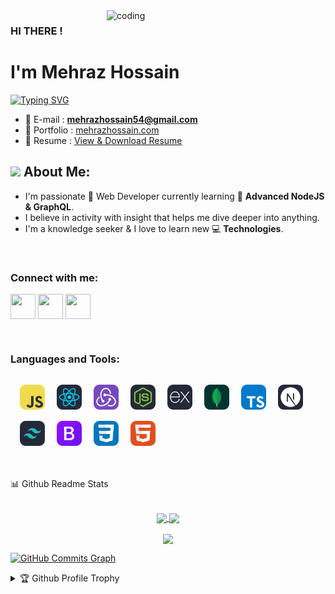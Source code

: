 <img align="right" alt="coding" width="350" src="https://i.ibb.co/Mkjg2y8/122.gif">

### HI THERE !

<h1>I'm Mehraz Hossain</h1>

[![Typing SVG](https://readme-typing-svg.herokuapp.com?color=1A1A1A&lines=MERN+Stack+Developer;Frontend+Developer;Backend+Developer;React+Developer;Software+Developer;JavaScript+Developer;UI%2FUX+Designer)](https://git.io/typing-svg)


<!-- - 💬 Ask me about **React, Node and JavaScript.** -->

- 📧 E-mail : **mehrazhossain54@gmail.com**
- 📝 Portfolio : [mehrazhossain.com](https://mehrazhossain.netlify.app/)
- 📄 Resume : [View & Download Resume](https://drive.google.com/file/d/14ESrW0RZRaO3gjE0sSGYufNBUdBkRmIz/view?usp=sharing)

## <img src="https://media.giphy.com/media/WUlplcMpOCEmTGBtBW/giphy.gif" width="40"> **About Me:**

- I'm passionate 🔭️ Web Developer currently learning 🌱 **Advanced NodeJS & GraphQL**.
- I believe in activity with insight that helps me dive deeper into anything.
- I'm a knowledge seeker & I love to learn new 💻 **Technologies**.
</br>

### Connect with me:

<p align="left">
<a href="https://www.linkedin.com/in/mehraz-hossain/" target="blank"><img align="center" src="https://raw.githubusercontent.com/gauravghongde/social-icons/9d939e1c5b7ea4a24ac39c3e4631970c0aa1b920/SVG/Color/LinkedIN.svg" alt="" height="40" width="40" /></a>
<a href="https://www.facebook.com/mehraz.h.apu" target="blank"><img align="center" src="https://raw.githubusercontent.com/gauravghongde/social-icons/9d939e1c5b7ea4a24ac39c3e4631970c0aa1b920/SVG/Color/Facebook.svg" alt="" height="40" width="40" /></a>
<a href="https://mehrazhossain.netlify.com/" target="blank"><img align="center" src="https://www.freepnglogos.com/uploads/logo-website-png/logo-website-website-icon-with-png-and-vector-format-for-unlimited-22.png" alt="" height="40" width="40" /></a>

</p>

</br>

### Languages and Tools:

<p align="left">
 <img src="https://raw.githubusercontent.com/tandpfun/skill-icons/993782dbef600360a61a4393555f3afc0e3c61b1/icons/JavaScript.svg" alt="" height="40" width="40" style='margin-top:15px; margin-left:15px '/>
<img src="https://raw.githubusercontent.com/tandpfun/skill-icons/993782dbef600360a61a4393555f3afc0e3c61b1/icons/React-Dark.svg" alt="react icon" height="40" width="40" style='margin-top:15px; margin-left:15px '/>
<img src="https://raw.githubusercontent.com/tandpfun/skill-icons/993782dbef600360a61a4393555f3afc0e3c61b1/icons/Redux.svg" alt="" height="40" width="40" style='margin-top:15px; margin-left:15px '/>
<img src="https://raw.githubusercontent.com/tandpfun/skill-icons/993782dbef600360a61a4393555f3afc0e3c61b1/icons/NodeJS-Dark.svg" alt="" height="40" width="40" style='margin-top:15px; margin-left:15px '/>
<img src="https://raw.githubusercontent.com/tandpfun/skill-icons/993782dbef600360a61a4393555f3afc0e3c61b1/icons/ExpressJS-Dark.svg" alt="" height="40" width="40" style='margin-top:15px; margin-left:15px '/>
<img src="https://raw.githubusercontent.com/tandpfun/skill-icons/993782dbef600360a61a4393555f3afc0e3c61b1/icons/MongoDB.svg" alt="" height="40" width="40" style='margin-top:15px; margin-left:15px '/>
<img src="https://raw.githubusercontent.com/tandpfun/skill-icons/993782dbef600360a61a4393555f3afc0e3c61b1/icons/TypeScript.svg" alt="" height="40" width="40" style='margin-top:15px; margin-left:15px '/>
<img src="https://raw.githubusercontent.com/tandpfun/skill-icons/993782dbef600360a61a4393555f3afc0e3c61b1/icons/NextJS-Dark.svg" alt="" height="40" width="40" style='margin-top:15px; margin-left:15px '/>
<img src="https://raw.githubusercontent.com/tandpfun/skill-icons/993782dbef600360a61a4393555f3afc0e3c61b1/icons/TailwindCSS-Dark.svg" alt="" height="40" width="40" style='margin-top:15px; margin-left:15px '/>
<img src="https://raw.githubusercontent.com/tandpfun/skill-icons/993782dbef600360a61a4393555f3afc0e3c61b1/icons/Bootstrap.svg" alt="" height="40" width="40" style='margin-top:15px; margin-left:15px '/>
<img src="https://raw.githubusercontent.com/tandpfun/skill-icons/993782dbef600360a61a4393555f3afc0e3c61b1/icons/CSS.svg" alt="" height="40" width="40" style='margin-top:15px; margin-left:15px '/>
<img src="https://raw.githubusercontent.com/tandpfun/skill-icons/993782dbef600360a61a4393555f3afc0e3c61b1/icons/HTML.svg" alt="" height="40" width="40"  style='margin-top:15px; margin-left:15px '/>
</p>
<br />
<br />


<summary>📊 Github Readme Stats</summary>
 </br>
 <p align="center">
  <a href="https://github.com/mehrazhossain">
   <img width="430" align="center" src="https://github-readme-stats.vercel.app/api?username=mehrazhossain&show_icons=true&theme=dark&count_private=true">
  </a>
  <a href="https://github.com/mehrazhossain/github-readme-stats">
    <img align="center" src="https://github-readme-stats.anuraghazra1.vercel.app/api/top-langs/?username=mehrazhossain&layout=compact&theme=dark&langs_count=6" />
  </a>
 </p>
<p align="center">
   <img align="center" src="https://github-readme-streak-stats.herokuapp.com/?user=mehrazhossain&theme=dark&hide_border=true"/>
</p>

<a href="http://www.github.com/mehrazhossain"><img src="https://activity-graph.herokuapp.com/graph?username=UbuntuEvangelist&bg_color=1c1917&color=ffffff&line=0891b2&point=ffffff&area_color=1c1917&area=true&hide_border=true&custom_title=GitHub%20Commits%20Graph" alt="GitHub Commits Graph" /></a>

<details>
 <summary>🏆 Github Profile Trophy</summary>
 </br>
 <p align="center">
  <a href="https://github.com/mehrazhossain">
   <img src="https://github-profile-trophy.vercel.app/?username=mehrazhossain&column=8&theme=darkhub"/>
  </a>
 </p>
</details>
